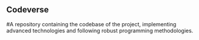## Codeverse
#A repository containing the codebase of the project, implementing advanced technologies and following robust programming methodologies.
  
              
                  
          
  
